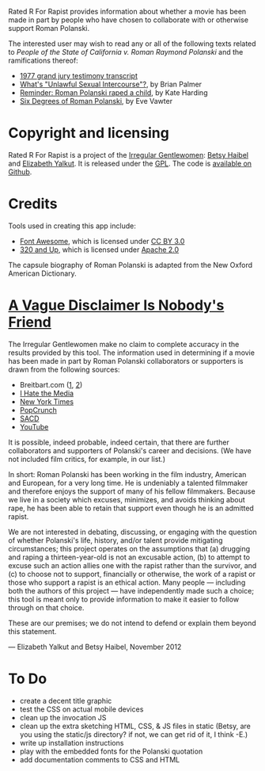 Rated R For Rapist provides information about whether a movie has been made in part by people who have chosen to collaborate with or otherwise support Roman Polanski.

The interested user may wish to read any or all of the following texts related to <em>People of the State of California v. Roman Raymond Polanski</em> and the ramifications thereof:
* [1977 grand jury testimony transcript](http://www.thesmokinggun.com/file/roman-polanski-grand-jury-transcript)
* [What's "Unlawful Sexual Intercourse"?](http://www.slate.com/articles/news_and_politics/explainer/2009/09/whats_unlawful_sexual_intercourse.single.html), by Brian Palmer
* [Reminder: Roman Polanski raped a child](http://www.salon.com/2009/09/28/polanski_arrest/), by Kate Harding
* [Six Degrees of Roman Polanski](http://mommyish.com/stuff/six-degrees-of-roman-polanski-361/), by Eve Vawter

Copyright and licensing
=======================
Rated R For Rapist is a project of the [Irregular Gentlewomen](https://github.com/irregulargentlewomen): [Betsy Haibel](http://twitter.com/#!/betsythemuffin) and [Elizabeth Yalkut](http://www.elizabethyalkut.com). It is released under the [GPL](http://www.gnu.org/licenses/gpl-3.0.en.html). The code is [available on Github](https://github.com/irregulargentlewomen/polanski).

Credits
=======
Tools used in creating this app include:
* [Font Awesome](http://fortawesome.github.com/Font-Awesome/), which is licensed under [CC BY 3.0](
http://creativecommons.org/licenses/by/3.0/)
* [320 and Up](http://stuffandnonsense.co.uk/projects/320andup/), which is licensed under [Apache 2.0](http://www.apache.org/licenses/)

The capsule biography of Roman Polanski is adapted from the New Oxford American Dictionary.

[A Vague Disclaimer Is Nobody's Friend](http://tmblr.co/Z-dllxbNAKMv)
=====================================
The Irregular Gentlewomen make no claim to complete accuracy in the results provided by this tool. The information used in determining if a movie has been made in part by Roman Polanski collaborators or supporters is drawn from the following sources:
* Breitbart.com ([1](http://www.breitbart.com/Big-Hollywood/2009/09/29/Naming-Names--The-Free-Roman-Polanski-Petition), [2](http://www.breitbart.com/Big-Hollywood/2009/09/28/Round-Up-of-Hollywoods-Polanski-Supporters))
* [I Hate the Media](http://www.ihatethemedia.com/roman-polanski-whoopi-goldberg)
* [New York Times](http://roomfordebate.blogs.nytimes.com/2009/09/29/the-polanski-uproar/#damon)
* [PopCrunch](http://www.popcrunch.com/celebrities-support-polanski/)
* [SACD](http://www.sacd.fr/Tous-les-signataires-de-la-petition-All-signing-parties.1341.0.html)
* [YouTube](http://www.youtube.com/watch?v=yyx4E51ZCns)

It is possible, indeed probable, indeed certain, that there are further collaborators and supporters of Polanski's career and decisions. (We have not included film critics, for example, in our list.)

In short: Roman Polanski has been working in the film industry, American and European, for a very long time. He is undeniably a talented filmmaker and therefore enjoys the support of many of his fellow filmmakers. Because we live in a society which excuses, minimizes, and avoids thinking about rape, he has been able to retain that support even though he is an admitted rapist.

We are not interested in debating, discussing, or engaging with the question of whether Polanski's life, history, and/or talent provide mitigating circumstances; this project operates on the assumptions that (a) drugging and raping a thirteen-year-old is not an excusable action, (b) to attempt to excuse such an action allies one with the rapist rather than the survivor, and (c) to choose not to support, financially or otherwise, the work of a rapist or those who support a rapist is an ethical action. Many people &mdash; including both the authors of this project &mdash; have independently made such a choice; this tool is meant only to provide information to make it easier to follow through on that choice.

These are our premises; we do not intend to defend or explain them beyond this statement. 

&mdash; Elizabeth Yalkut and Betsy Haibel, November 2012

To Do
=====
* create a decent title graphic
* test the CSS on actual mobile devices
* clean up the invocation JS
* clean up the extra sketching HTML, CSS, & JS files in static (Betsy, are you using the static/js directory? if not, we can get rid of it, I think -E.)
* write up installation instructions
* play with the embedded fonts for the Polanski quotation
* add documentation comments to CSS and HTML